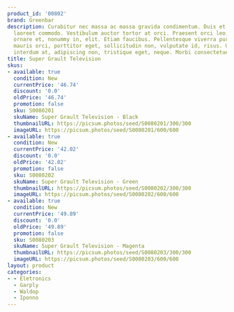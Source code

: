 ```yaml
---
product_id: '00802'
brand: Greenbar
description: Curabitur nec massa ac massa gravida condimentum. Duis et ipsum ac nisl
  laoreet commodo. Vestibulum auctor tortor at orci. Praesent orci leo, bibendum nec,
  ornare et, nonummy in, elit. Etiam faucibus. Pellentesque viverra purus. Nullam
  mauris orci, porttitor eget, sollicitudin non, vulputate id, risus. Ut augue nulla,
  interdum at, adipiscing non, tristique eget, neque. Morbi consectetuer luctus felis.
title: Super Grault Television
skus:
- available: true
  condition: New
  currentPrice: '46.74'
  discount: '0.0'
  oldPrice: '46.74'
  promotion: false
  sku: S0080201
  skuName: Super Grault Television - Black
  thumbnailURL: https://picsum.photos/seed/S0080201/300/300
  imageURL: https://picsum.photos/seed/S0080201/600/600
- available: true
  condition: New
  currentPrice: '42.02'
  discount: '0.0'
  oldPrice: '42.02'
  promotion: false
  sku: S0080202
  skuName: Super Grault Television - Green
  thumbnailURL: https://picsum.photos/seed/S0080202/300/300
  imageURL: https://picsum.photos/seed/S0080202/600/600
- available: true
  condition: New
  currentPrice: '49.89'
  discount: '0.0'
  oldPrice: '49.89'
  promotion: false
  sku: S0080203
  skuName: Super Grault Television - Magenta
  thumbnailURL: https://picsum.photos/seed/S0080203/300/300
  imageURL: https://picsum.photos/seed/S0080203/600/600
layout: product
categories:
- - Eletronics
  - Garply
  - Waldop
  - Iponno
---
```

